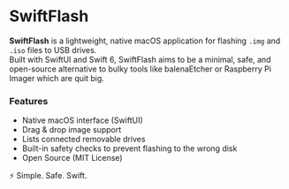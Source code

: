# SwiftFlash

**SwiftFlash** is a lightweight, native macOS application for flashing `.img` and `.iso` files to USB drives.  
Built with SwiftUI and Swift 6, SwiftFlash aims to be a minimal, safe, and open-source alternative to bulky tools like balenaEtcher or Raspberry Pi Imager which are quit big.



### Features
- Native macOS interface (SwiftUI)
- Drag & drop image support
- Lists connected removable drives
- Built-in safety checks to prevent flashing to the wrong disk
- Open Source (MIT License)

⚡️ Simple. Safe. Swift.
